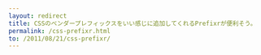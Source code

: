 ```yaml
---
layout: redirect 
title: CSSのベンダープレフィックスをいい感じに追加してくれるPrefixrが便利そう。
permalink: /css-prefixr.html
to: /2011/08/21/css-prefixr/
---
```

